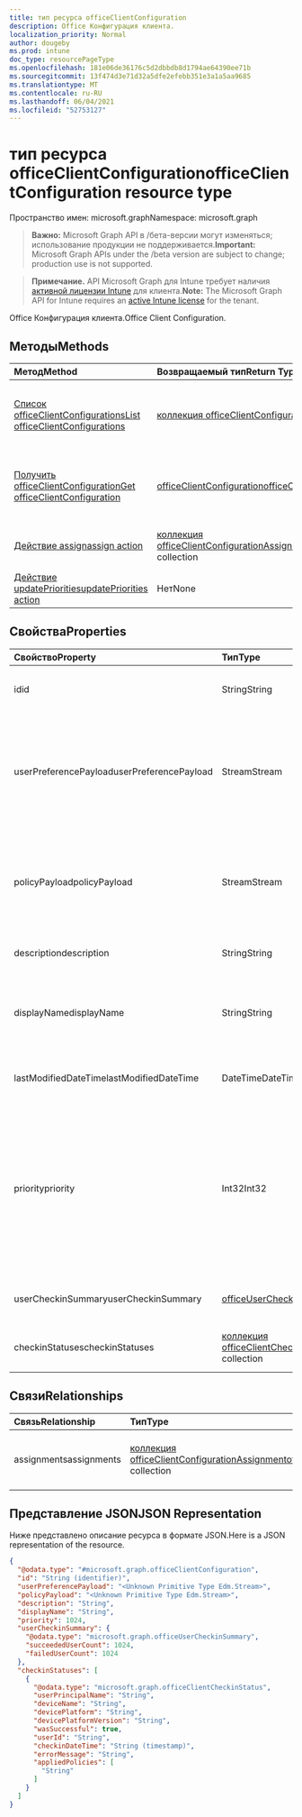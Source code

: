 ```yaml
---
title: тип ресурса officeClientConfiguration
description: Office Конфигурация клиента.
localization_priority: Normal
author: dougeby
ms.prod: intune
doc_type: resourcePageType
ms.openlocfilehash: 181e06de36176c5d2dbbdb8d1794ae64390ee71b
ms.sourcegitcommit: 13f474d3e71d32a5dfe2efebb351e3a1a5aa9685
ms.translationtype: MT
ms.contentlocale: ru-RU
ms.lasthandoff: 06/04/2021
ms.locfileid: "52753127"
---
```

# <a name="officeclientconfiguration-resource-type"></a><span data-ttu-id="aae13-103">тип ресурса officeClientConfiguration</span><span class="sxs-lookup"><span data-stu-id="aae13-103">officeClientConfiguration resource type</span></span>

<span data-ttu-id="aae13-104">Пространство имен: microsoft.graph</span><span class="sxs-lookup"><span data-stu-id="aae13-104">Namespace: microsoft.graph</span></span>

> <span data-ttu-id="aae13-105">**Важно:** Microsoft Graph API в /бета-версии могут изменяться; использование продукции не поддерживается.</span><span class="sxs-lookup"><span data-stu-id="aae13-105">**Important:** Microsoft Graph APIs under the /beta version are subject to change; production use is not supported.</span></span>

> <span data-ttu-id="aae13-106">**Примечание.** API Microsoft Graph для Intune требует наличия [активной лицензии Intune](https://go.microsoft.com/fwlink/?linkid=839381) для клиента.</span><span class="sxs-lookup"><span data-stu-id="aae13-106">**Note:** The Microsoft Graph API for Intune requires an [active Intune license](https://go.microsoft.com/fwlink/?linkid=839381) for the tenant.</span></span>

<span data-ttu-id="aae13-107">Office Конфигурация клиента.</span><span class="sxs-lookup"><span data-stu-id="aae13-107">Office Client Configuration.</span></span>

## <a name="methods"></a><span data-ttu-id="aae13-108">Методы</span><span class="sxs-lookup"><span data-stu-id="aae13-108">Methods</span></span>
|<span data-ttu-id="aae13-109">Метод</span><span class="sxs-lookup"><span data-stu-id="aae13-109">Method</span></span>|<span data-ttu-id="aae13-110">Возвращаемый тип</span><span class="sxs-lookup"><span data-stu-id="aae13-110">Return Type</span></span>|<span data-ttu-id="aae13-111">Описание</span><span class="sxs-lookup"><span data-stu-id="aae13-111">Description</span></span>|
|:---|:---|:---|
|[<span data-ttu-id="aae13-112">Список officeClientConfigurations</span><span class="sxs-lookup"><span data-stu-id="aae13-112">List officeClientConfigurations</span></span>](../api/intune-cirrus-officeclientconfiguration-list.md)|<span data-ttu-id="aae13-113">[коллекция officeClientConfiguration](../resources/intune-cirrus-officeclientconfiguration.md)</span><span class="sxs-lookup"><span data-stu-id="aae13-113">[officeClientConfiguration](../resources/intune-cirrus-officeclientconfiguration.md) collection</span></span>|<span data-ttu-id="aae13-114">Список свойств и связей объектов [officeClientConfiguration.](../resources/intune-cirrus-officeclientconfiguration.md)</span><span class="sxs-lookup"><span data-stu-id="aae13-114">List properties and relationships of the [officeClientConfiguration](../resources/intune-cirrus-officeclientconfiguration.md) objects.</span></span>|
|[<span data-ttu-id="aae13-115">Получить officeClientConfiguration</span><span class="sxs-lookup"><span data-stu-id="aae13-115">Get officeClientConfiguration</span></span>](../api/intune-cirrus-officeclientconfiguration-get.md)|[<span data-ttu-id="aae13-116">officeClientConfiguration</span><span class="sxs-lookup"><span data-stu-id="aae13-116">officeClientConfiguration</span></span>](../resources/intune-cirrus-officeclientconfiguration.md)|<span data-ttu-id="aae13-117">Чтение свойств и связей объекта [officeClientConfiguration.](../resources/intune-cirrus-officeclientconfiguration.md)</span><span class="sxs-lookup"><span data-stu-id="aae13-117">Read properties and relationships of the [officeClientConfiguration](../resources/intune-cirrus-officeclientconfiguration.md) object.</span></span>|
|[<span data-ttu-id="aae13-118">Действие assign</span><span class="sxs-lookup"><span data-stu-id="aae13-118">assign action</span></span>](../api/intune-cirrus-officeclientconfiguration-assign.md)|<span data-ttu-id="aae13-119">[коллекция officeClientConfigurationAssignment](../resources/intune-cirrus-officeclientconfigurationassignment.md)</span><span class="sxs-lookup"><span data-stu-id="aae13-119">[officeClientConfigurationAssignment](../resources/intune-cirrus-officeclientconfigurationassignment.md) collection</span></span>|<span data-ttu-id="aae13-120">Замените все целевые группы для политики.</span><span class="sxs-lookup"><span data-stu-id="aae13-120">Replace all targeted groups for a policy.</span></span>|
|[<span data-ttu-id="aae13-121">Действие updatePriorities</span><span class="sxs-lookup"><span data-stu-id="aae13-121">updatePriorities action</span></span>](../api/intune-cirrus-officeclientconfiguration-updatepriorities.md)|<span data-ttu-id="aae13-122">Нет</span><span class="sxs-lookup"><span data-stu-id="aae13-122">None</span></span>|<span data-ttu-id="aae13-123">Обновление приоритетов политики.</span><span class="sxs-lookup"><span data-stu-id="aae13-123">Update policy priorities.</span></span>|

## <a name="properties"></a><span data-ttu-id="aae13-124">Свойства</span><span class="sxs-lookup"><span data-stu-id="aae13-124">Properties</span></span>
|<span data-ttu-id="aae13-125">Свойство</span><span class="sxs-lookup"><span data-stu-id="aae13-125">Property</span></span>|<span data-ttu-id="aae13-126">Тип</span><span class="sxs-lookup"><span data-stu-id="aae13-126">Type</span></span>|<span data-ttu-id="aae13-127">Описание</span><span class="sxs-lookup"><span data-stu-id="aae13-127">Description</span></span>|
|:---|:---|:---|
|<span data-ttu-id="aae13-128">id</span><span class="sxs-lookup"><span data-stu-id="aae13-128">id</span></span>|<span data-ttu-id="aae13-129">String</span><span class="sxs-lookup"><span data-stu-id="aae13-129">String</span></span>|<span data-ttu-id="aae13-130">Id политики конфигурации клиента office.</span><span class="sxs-lookup"><span data-stu-id="aae13-130">Id of the office client configuration policy.</span></span>|
|<span data-ttu-id="aae13-131">userPreferencePayload</span><span class="sxs-lookup"><span data-stu-id="aae13-131">userPreferencePayload</span></span>|<span data-ttu-id="aae13-132">Stream</span><span class="sxs-lookup"><span data-stu-id="aae13-132">Stream</span></span>|<span data-ttu-id="aae13-133">Параметры параметров JSON строки в двоичном формате, эти значения могут быть переопределены пользователем.</span><span class="sxs-lookup"><span data-stu-id="aae13-133">Preference settings JSON string in binary format, these values can be overridden by the user.</span></span>|
|<span data-ttu-id="aae13-134">policyPayload</span><span class="sxs-lookup"><span data-stu-id="aae13-134">policyPayload</span></span>|<span data-ttu-id="aae13-135">Stream</span><span class="sxs-lookup"><span data-stu-id="aae13-135">Stream</span></span>|<span data-ttu-id="aae13-136">Параметры JSON строки JSON в двоичном формате, эти значения не могут быть изменены пользователем.</span><span class="sxs-lookup"><span data-stu-id="aae13-136">Policy settings JSON string in binary format, these values cannot be changed by the user.</span></span>|
|<span data-ttu-id="aae13-137">description</span><span class="sxs-lookup"><span data-stu-id="aae13-137">description</span></span>|<span data-ttu-id="aae13-138">String</span><span class="sxs-lookup"><span data-stu-id="aae13-138">String</span></span>|<span data-ttu-id="aae13-139">Пока не задокументировано.</span><span class="sxs-lookup"><span data-stu-id="aae13-139">Not yet documented</span></span>|
|<span data-ttu-id="aae13-140">displayName</span><span class="sxs-lookup"><span data-stu-id="aae13-140">displayName</span></span>|<span data-ttu-id="aae13-141">String</span><span class="sxs-lookup"><span data-stu-id="aae13-141">String</span></span>|<span data-ttu-id="aae13-142">Администратор предоставил описание политики конфигурации клиента office.</span><span class="sxs-lookup"><span data-stu-id="aae13-142">Admin provided description of the office client configuration policy.</span></span>|
|<span data-ttu-id="aae13-143">lastModifiedDateTime</span><span class="sxs-lookup"><span data-stu-id="aae13-143">lastModifiedDateTime</span></span>|<span data-ttu-id="aae13-144">DateTime</span><span class="sxs-lookup"><span data-stu-id="aae13-144">DateTime</span></span>|<span data-ttu-id="aae13-145">Последний измененный штамп даты политики.</span><span class="sxs-lookup"><span data-stu-id="aae13-145">Last modified datetime stamp of the policy.</span></span>|
|<span data-ttu-id="aae13-146">priority</span><span class="sxs-lookup"><span data-stu-id="aae13-146">priority</span></span>|<span data-ttu-id="aae13-147">Int32</span><span class="sxs-lookup"><span data-stu-id="aae13-147">Int32</span></span>|<span data-ttu-id="aae13-148">Значение приоритета должно быть уникальным значением для каждой политики клиента и использоваться для разрешения конфликтов, более низкие значения означают высокий приоритет.</span><span class="sxs-lookup"><span data-stu-id="aae13-148">Priority value should be unique value for each policy under a tenant and will be used for conflict resolution, lower values mean priority is high.</span></span>|
|<span data-ttu-id="aae13-149">userCheckinSummary</span><span class="sxs-lookup"><span data-stu-id="aae13-149">userCheckinSummary</span></span>|[<span data-ttu-id="aae13-150">officeUserCheckinSummary</span><span class="sxs-lookup"><span data-stu-id="aae13-150">officeUserCheckinSummary</span></span>](../resources/intune-cirrus-officeusercheckinsummary.md)|<span data-ttu-id="aae13-151">Сводка регистрации пользователя для политики.</span><span class="sxs-lookup"><span data-stu-id="aae13-151">User check-in summary for the policy.</span></span>|
|<span data-ttu-id="aae13-152">checkinStatuses</span><span class="sxs-lookup"><span data-stu-id="aae13-152">checkinStatuses</span></span>|<span data-ttu-id="aae13-153">[коллекция officeClientCheckinStatus](../resources/intune-cirrus-officeclientcheckinstatus.md)</span><span class="sxs-lookup"><span data-stu-id="aae13-153">[officeClientCheckinStatus](../resources/intune-cirrus-officeclientcheckinstatus.md) collection</span></span>|<span data-ttu-id="aae13-154">Список состояния регистрации клиента office.</span><span class="sxs-lookup"><span data-stu-id="aae13-154">List of office Client check-in status.</span></span>|

## <a name="relationships"></a><span data-ttu-id="aae13-155">Связи</span><span class="sxs-lookup"><span data-stu-id="aae13-155">Relationships</span></span>
|<span data-ttu-id="aae13-156">Связь</span><span class="sxs-lookup"><span data-stu-id="aae13-156">Relationship</span></span>|<span data-ttu-id="aae13-157">Тип</span><span class="sxs-lookup"><span data-stu-id="aae13-157">Type</span></span>|<span data-ttu-id="aae13-158">Описание</span><span class="sxs-lookup"><span data-stu-id="aae13-158">Description</span></span>|
|:---|:---|:---|
|<span data-ttu-id="aae13-159">assignments</span><span class="sxs-lookup"><span data-stu-id="aae13-159">assignments</span></span>|<span data-ttu-id="aae13-160">[коллекция officeClientConfigurationAssignment](../resources/intune-cirrus-officeclientconfigurationassignment.md)</span><span class="sxs-lookup"><span data-stu-id="aae13-160">[officeClientConfigurationAssignment](../resources/intune-cirrus-officeclientconfigurationassignment.md) collection</span></span>|<span data-ttu-id="aae13-161">Список групповых назначений для политики.</span><span class="sxs-lookup"><span data-stu-id="aae13-161">The list of group assignments for the policy.</span></span>|

## <a name="json-representation"></a><span data-ttu-id="aae13-162">Представление JSON</span><span class="sxs-lookup"><span data-stu-id="aae13-162">JSON Representation</span></span>
<span data-ttu-id="aae13-163">Ниже представлено описание ресурса в формате JSON.</span><span class="sxs-lookup"><span data-stu-id="aae13-163">Here is a JSON representation of the resource.</span></span>
<!-- {
  "blockType": "resource",
  "keyProperty": "id",
  "@odata.type": "microsoft.graph.officeClientConfiguration"
}
-->
``` json
{
  "@odata.type": "#microsoft.graph.officeClientConfiguration",
  "id": "String (identifier)",
  "userPreferencePayload": "<Unknown Primitive Type Edm.Stream>",
  "policyPayload": "<Unknown Primitive Type Edm.Stream>",
  "description": "String",
  "displayName": "String",
  "priority": 1024,
  "userCheckinSummary": {
    "@odata.type": "microsoft.graph.officeUserCheckinSummary",
    "succeededUserCount": 1024,
    "failedUserCount": 1024
  },
  "checkinStatuses": [
    {
      "@odata.type": "microsoft.graph.officeClientCheckinStatus",
      "userPrincipalName": "String",
      "deviceName": "String",
      "devicePlatform": "String",
      "devicePlatformVersion": "String",
      "wasSuccessful": true,
      "userId": "String",
      "checkinDateTime": "String (timestamp)",
      "errorMessage": "String",
      "appliedPolicies": [
        "String"
      ]
    }
  ]
}
```




